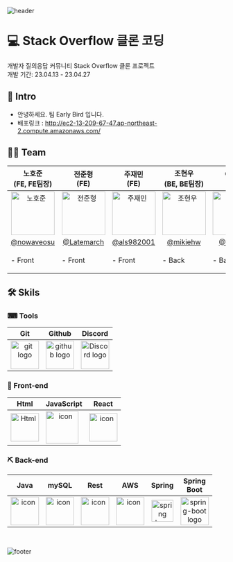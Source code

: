 ![header](https://capsule-render.vercel.app/api?type=waving&color=gradient&text=Early%20Bird&height=350&fontSize=100&animation=twinkling)

# 💻 Stack Overflow 클론 코딩

개발자 질의응답 커뮤니티 Stack Overflow 클론 프로젝트<br>
개발 기간: 23.04.13 - 23.04.27

## 🐣 Intro
- 안녕하세요. 팀 Early Bird 입니다.
- 배포링크 : http://ec2-13-209-67-47.ap-northeast-2.compute.amazonaws.com/

## 👩‍💻 Team
| 노호준<br>(FE, FE팀장) | 전준형<br>(FE) | 주재민<br>(FE) | 조현우<br>(BE, BE팀장) | 이난영<br>(BE) | 변상현<br>(BE) |
| :---: | :---: | :---: | :---: | :---: | :---: |
| <img alt="노호준" src="https://avatars.githubusercontent.com/u/82007474?v=4" height="100" width="100"> | <img alt="전준형" src="https://avatars.githubusercontent.com/u/73418661?v=4" height="100" width="100"> | <img alt="주재민" src="https://avatars.githubusercontent.com/u/69967974?v=4" height="100" width="100"> | <img alt="조현우" src="https://avatars.githubusercontent.com/u/108291609?v=4" height="100" width="100"> | <img alt="이난영" src="https://user-images.githubusercontent.com/105438919/231340701-35c55757-2adf-427e-91d6-d4845a5ce3da.png" height="100" width="100"> |<img alt="변상현" src="https://avatars.githubusercontent.com/u/103120984?v=4" height="100" width="100"> |
| [@nowaveosu](https://github.com/nowaveosu) |   [@Latemarch](https://github.com/Latemarch) | [@als982001](https://github.com/als982001) | [@mikiehw](https://github.com/mikiehw) | [@NYinJP](https://github.com/NYinJP) |[@SHyeonCoding](https://github.com/SHyeonCoding) |
|<p align="left">- Front </p> | <p align="left">- Front </p>| <p align="left">- Front </p> | <p align="left">- Back </p> | <p align="left">- Back </p>| <p align="left">- Back </p>|

## 🛠 Skils

### ⌨ Tools
| Git | Github | Discord |
| :---: | :---: | :---: |
| <img alt="git logo" src="https://git-scm.com/images/logos/logomark-orange@2x.png" width="65" height="65" > | <img alt="github logo" src="https://github.githubassets.com/images/modules/logos_page/GitHub-Mark.png" width="65" height="65"> | <img alt="Discord logo" src="https://assets-global.website-files.com/6257adef93867e50d84d30e2/62595384e89d1d54d704ece7_3437c10597c1526c3dbd98c737c2bcae.svg" height="65" width="65"> |
### 🔨 Front-end
| Html | JavaScript | React |
| :---: | :---: | :---: |
| <img alt="Html" src ="https://upload.wikimedia.org/wikipedia/commons/thumb/6/61/HTML5_logo_and_wordmark.svg/440px-HTML5_logo_and_wordmark.svg.png" width="65" height="65" /> | <div style="display: flex; align-items: flex-start;"><img src="https://techstack-generator.vercel.app/js-icon.svg" alt="icon" width="75" height="75" /></div> | <div style="display: flex; align-items: flex-start;"><img src="https://techstack-generator.vercel.app/react-icon.svg" alt="icon" width="65" height="65" /></div> |

### ⛏ Back-end
| Java | mySQL | Rest | AWS | Spring | Spring<br>Boot |
| :---: | :---: | :---: | :---: | :---: | :---: |
| <div style="display: flex; align-items: flex-start;"><img src="https://techstack-generator.vercel.app/java-icon.svg" alt="icon" width="65" height="65" /></div> | <div style="display: flex; align-items: flex-start;"><img src="https://techstack-generator.vercel.app/mysql-icon.svg" alt="icon" width="65" height="65" /></div> | <div style="display: flex; align-items: flex-start;"><img src="https://techstack-generator.vercel.app/restapi-icon.svg" alt="icon" width="65" height="65" /></div> | <div style="display: flex; align-items: flex-start;"><img src="https://techstack-generator.vercel.app/aws-icon.svg" alt="icon" width="65" height="65" /></div> | <img alt="spring logo" src="https://www.vectorlogo.zone/logos/springio/springio-icon.svg" height="50" width="50" > | <img alt="spring-boot logo" src="https://t1.daumcdn.net/cfile/tistory/27034D4F58E660F616" width="65" height="65" > |
<br/>

![footer](https://capsule-render.vercel.app/api?type=waving&color=gradient&height=250&animation=twinkling&section=footer)
